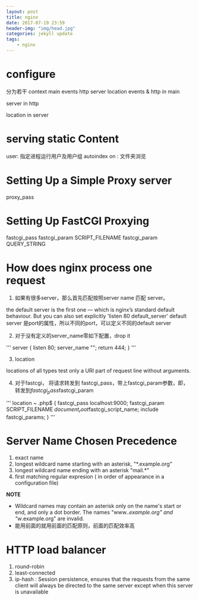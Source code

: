 ```yaml
---
layout: post
title: nginx
date: 2017-07-19 23:59
header-img: "img/head.jpg"
categories: jekyll update
tags:
    - nginx
---
```


# configure

分为若干 context
main events http server location
events & http in main

server in http

location in server

# serving static Content
user: 指定进程运行用户及用户组
autoindex on : 文件夹浏览

# Setting Up a Simple Proxy server

proxy_pass

# Setting Up FastCGI Proxying

fastcgi_pass
fastcgi_param SCRIPT_FILENAME
fastcgi_param  QUERY_STRING

# How does nginx process one request

1. 如果有很多server，那么首先匹配按照server name 匹配 server。

the default server is the first one — which is nginx’s standard default behaviour. But you can also set explicitly 
'listen 80 default_server' default server 是port的属性，所以不同的port，可以定义不同的default server

2. 对于没有定义的server_name零如下配置，drop it

'''
server {
    listen      80;
    server_name "";
    return      444;
}
'''

3. location

locations of all types test only a URI part of request line without arguments.

4. 对于fastcgi， 将请求转发到 fastcgi_pass，带上fastcgi_param参数，即，转发到$fastcgi_pass$fastcgi_param

'''
    location ~ \.php$ {
        fastcgi_pass  localhost:9000;
        fastcgi_param SCRIPT_FILENAME
                      $document_root$fastcgi_script_name;
        include       fastcgi_params;
    }
'''

# Server Name Chosen Precedence

1. exact name 
2. longest wildcard name starting with an asterisk, "*.example.org"
3. longest wildcard name ending with an asterisk "mail.*"
4. first matching regular expresion ( in order of appearance in a configuration file)

**NOTE**

+ Wildcard names may contain an asterisk only on the name's start or end, and only a dot border. The names "www.*.example.org"  and "w*.example.org" are invalid. 
+ 能用前面的就用前面的匹配原则，前面的匹配效率高

# HTTP load balancer

1. round-robin
2. least-connected
3. ip-hash : Session persistence, ensures that the requests from the same client will always be directed to the same server except when this server is unavailable

